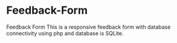 # Feedback-Form
Feedback Form
This is a responsive feedback form with database connectivity using php and database is SQLite.
